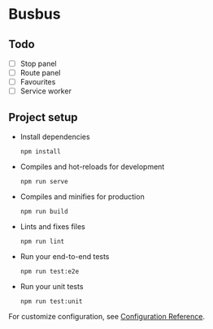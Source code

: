 # Busbus

## Todo

- [ ] Stop panel
- [ ] Route panel
- [ ] Favourites
- [ ] Service worker

## Project setup
* Install dependencies
  ```
  npm install
  ```
* Compiles and hot-reloads for development
  ```
  npm run serve
  ```
* Compiles and minifies for production
  ```
  npm run build
  ```
* Lints and fixes files
  ```
  npm run lint
  ```
* Run your end-to-end tests
  ```
  npm run test:e2e
  ```
* Run your unit tests
  ```
  npm run test:unit
  ```
  
For customize configuration, see [Configuration Reference](https://cli.vuejs.org/config/).
